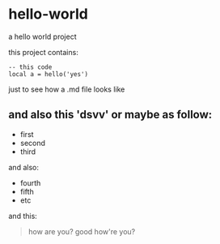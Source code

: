# hello-world

a hello world project

this project contains:

    -- this code
    local a = hello('yes')

just to see how a .md file looks like

and also this 'dsvv' or maybe as follow:
---------------

+ first
+ second
+ third

and also:

- fourth
- fifth
- etc

and this:
> how are you?
> good how're you?
